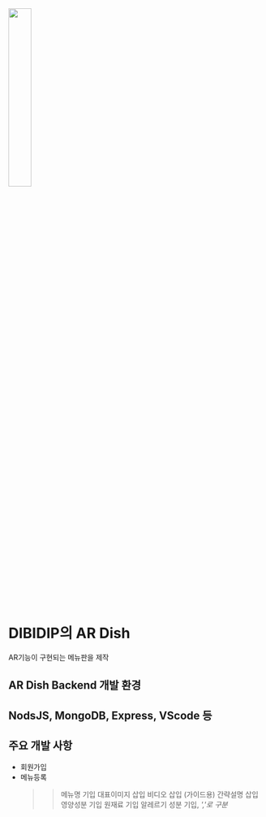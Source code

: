 <img src = "https://user-images.githubusercontent.com/71677810/127866209-aaed683e-b10a-4772-8195-55c15e3fb6c9.png" width="30%" height="30%">

# DIBIDIP의 AR Dish

AR기능이 구현되는 메뉴판을 제작

## AR Dish Backend 개발 환경

## NodsJS, MongoDB, Express, VScode 등

## 주요 개발 사항

- 회원가입
- 메뉴등록
  > > 메뉴명 기입
  > > 대표이미지 삽입
  > > 비디오 삽입 (가이드용)
  > > 간략설명 삽입
  > > 영양성분 기입
  > > 원재료 기입
  > > 알레르기 성분 기입, _','로 구분_
